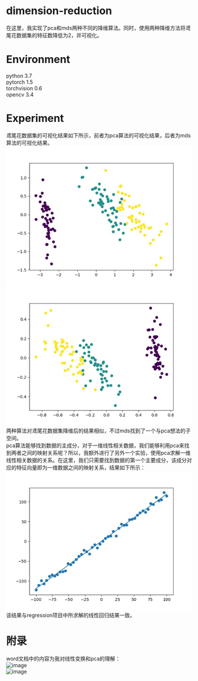 # dimension-reduction
在这里，我实现了pca和mds两种不同的降维算法。同时，使用两种降维方法将鸢尾花数据集的特征数降低为2，并可视化。
# Environment
python 3.7  
pytorch 1.5  
torchvision 0.6  
opencv 3.4
# Experiment
鸢尾花数据集的可视化结果如下所示，前者为pca算法的可视化结果，后者为mds算法的可视化结果。  
![image](image/pca.jpg)  
![image](image/mds.jpg)  
两种算法对鸢尾花数据集降维后的结果相似，不过mds找到了一个与pca想法的子空间。  
pca算法能够找到数据的主成分，对于一维线性相关数据，我们能够利用pca来找到两者之间的映射关系呢？所以，我额外进行了另外一个实验，使用pca求解一维线性相关数据的关系。在这里，我们只需要找到数据的第一个主要成分，该成分对应的特征向量即为一维数据之间的映射关系，结果如下所示：  
![image](image/reduction.jpg)  
该结果与regression项目中所求解的线性回归结果一致。
# 附录
word文档中的内容为我对线性变换和pca的理解：  
![image](image/page-1.PNG)  
![image](image/page-2.PNG)
